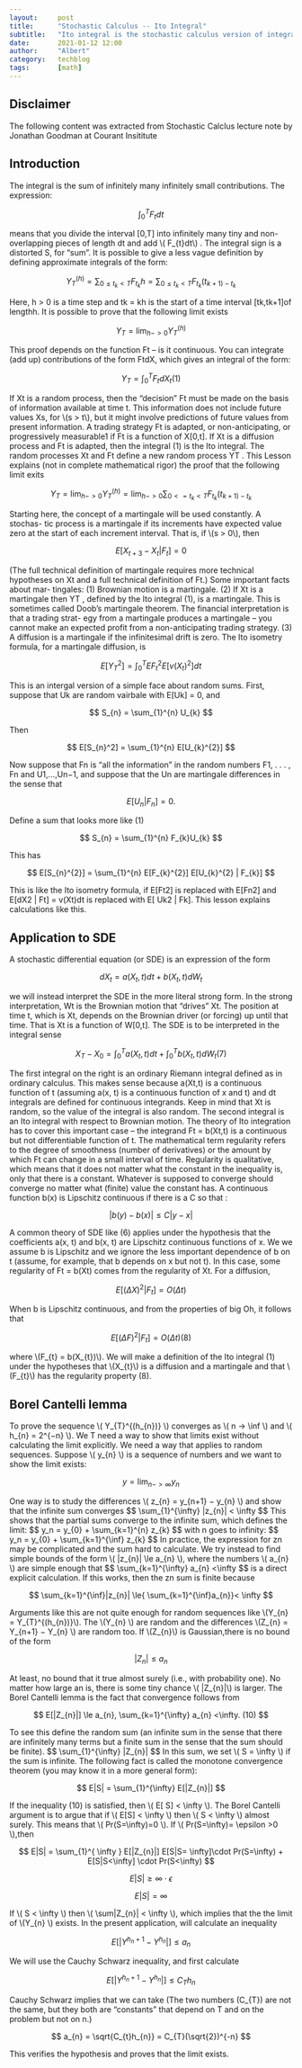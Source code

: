 ```yaml
---
layout:     post
title:      "Stochastic Calculus -- Ito Integral"
subtitle:   "Ito integral is the stochastic calculus version of integration of ordinary calculus"
date:       2021-01-12 12:00
author:     "Albert"
category:   techblog
tags:       [math]
---
```


<html>
<head>
  <!-- Global site tag (gtag.js) - Google Analytics -->
<script async src="https://www.googletagmanager.com/gtag/js?id=G-QY6RDJK8PM"></script>
<script>
  window.dataLayer = window.dataLayer || [];
  function gtag(){dataLayer.push(arguments);}
  gtag('js', new Date());

  gtag('config', 'G-QY6RDJK8PM');
</script>
  <meta charset="utf-8">
  <meta name="viewport" content="width=device-width">
  <title>MathJax example</title>
  <script src="https://polyfill.io/v3/polyfill.min.js?features=es6"></script>
  <script id="MathJax-script" async
          src="https://cdn.jsdelivr.net/npm/mathjax@3/es5/tex-mml-chtml.js">
  </script>
</head>
<body>
  
</body>
</html>

<h2 class="section-heading">Disclaimer </h2>

The following content was extracted from Stochastic Calclus lecture note by Jonathan Goodman at Courant Insititute 

<h2 class="section-heading">Introduction</h2>

The integral is the sum of infinitely many infinitely small contributions.
The expression:

$$
\int_{0}^{T}  F_{t} dt
$$

<html>
  <body>
means that you divide the interval [0,T] into infinitely many tiny and non- overlapping pieces of length dt and add \( F_{t}dt\) . The integral sign is a distorted S, for “sum”. It is possible to give a less vague definition by defining approximate integrals of the form:
  </body>
</html>

$$
Y_T^{(h)} = \sum_{0 \le t_{k} < T} F_{t_{k}} h = \sum_{0 \le{ t_{k}} \lt{T}} F_{t_{k}}(t_{k+1) - t_{k}} 
$$

<html>
<body>
Here, h > 0 is a time step and tk = kh is the start of a time interval [tk,tk+1]of lengthh. It is possible to prove that the following limit exists
</body>
</html>

$$
Y_{T}= \lim_{h->0}Y_T^{(h)}  
$$

<html>
<body>
This proof depends on the function Ft – is it continuous.
You can integrate (add up) contributions of the form FtdX, which gives an integral of the form:
</body>
</html>  

  
$$
  Y_{T}= \int_{0}^{T}  F_{t} dX_{t}            (1)
$$


<html>
<body>
If Xt is a random process, then the “decision” Ft must be made on the basis of information available at time t. This information does not include future values Xs, for \(s > t\), but it might involve predictions of future values from present information. A trading strategy Ft is adapted, or non-anticipating, or progressively measurable1 if Ft is a function of X[0,t].
 </body>
</html>  

<html>
<body>
If Xt is a diffusion process and Ft is adapted, then the integral (1) is the Ito integral. The random processes Xt and Ft define a new random process YT . This Lesson explains (not in complete mathematical rigor) the proof that the following limit exits
  </body>
</html>  
  

$$
Y_{T}= \lim_{h->0}Y_T^{(h)}  = \lim_{h->0} \sum_{0 <= t_{k} \lt T} F_{t_{k}}(t_{k+1) - t_{k}}
$$

<html>
<body>
Starting here, the concept of a martingale will be used constantly. A stochas- tic process is a martingale if its increments have expected value zero at the start of each increment interval. That is, if \(s > 0\), then
</body>
</html>  
  
$$
  E[X_{t+3} - X_{t} | F_{t}] = 0
$$

<html>
<body>
(The full technical definition of martingale requires more technical hypotheses on Xt and a full technical definition of Ft.) Some important facts about mar- tingales: (1) Brownian motion is a martingale. (2) If Xt is a martingale then YT , defined by the Ito integral (1), is a martingale. This is sometimes called Doob’s martingale theorem. The financial interpretation is that a trading strat- egy from a martingale produces a martingale – you cannot make an expected profit from a non-anticipating trading strategy. (3) A diffusion is a martingale if the infinitesimal drift is zero.
</body>
</html>  


<html>
<body>
The Ito isometry formula, for a martingale diffusion, is
</body>
</html>  

$$
   E[Y_{T}^2] = \int_{0}^{T} E{F_{t}^{2}} E[v(X_{t})^{2}]dt
$$

<html>
<body>
This is an intergal version of a simple face about random sums. First, suppose that Uk are random vairbale with E[Uk] = 0, and 
</body>
</html>  

$$
  S_{n} = \sum_{1}^{n} U_{k}
$$

<html>
<body>
Then  
</body>
</html>  

$$
  E[S_{n}^2] = \sum_{1}^{n} E[U_{k}^{2}]
$$


<html>
<body>
Now suppose that Fn is “all the information” in the random numbers F1, . . . , Fn and U1,...,Un−1, and suppose that the Un are martingale differences in the sense that
</body>
</html>  


$$
  E[U_{n}|F_{n}]=0.
$$

<html>
<body>
Define a sum that looks more like (1)
</body>
</html>  


$$
  S_{n} = \sum_{1}^{n} F_{k}U_{k}
$$

<html>
<body>
This has 
</body>
</html>  


$$
  E[S_{n}^{2}] = \sum_{1}^{n} E[F_{k}^{2}] E[U_{k}^{2} | F_{k}]
$$


<html>
<body>
This is like the Ito isometry formula, if E[Ft2] is replaced with E[Fn2] and E[dX2 | Ft] = v(Xt)dt is replaced with E[ Uk2 | Fk]. This lesson explains calculations like this.
</body>
</html>  


<h2 class="section-heading">Application to SDE</h2>

<html>
<body>
A stochastic differential equation (or SDE) is an expression of the form 
</body>
</html>

$$
    dX_{t} = a(X_{t}, t)dt + b(X_{t}, t)dW_{t}
$$

<html>
<body>
we will instead interpret the SDE in the more literal strong form. In the strong interpretation, Wt is the Brownian motion that “drives” Xt. The position at time t, which is Xt, depends on the Brownian driver (or forcing) up until that time. That is Xt is a function of W[0,t]. The SDE is to be interpreted in the integral sense
</body>
</html>

$$
    X_{T} - X_{0} = \int_{0}^{T} a(X_{t},t)dt + \int_{0}^{T} b(X_{t},t)dW_{t} (7)
$$

<html>
<body>
The first integral on the right is an ordinary Riemann integral defined as in ordinary calculus. This makes sense because a(Xt,t) is a continuous function of t (assuming a(x, t) is a continuous function of x and t) and dt integrals are defined for continuous integrands. Keep in mind that Xt is random, so the value of the integral is also random.
</body>
</html>  

<html>
<body>
The second integral is an Ito integral with respect to Brownian motion. The theory of Ito integration has to cover this important case – the integrand Ft = b(Xt,t) is a continuous but not differentiable function of t. The mathematical term regularity refers to the degree of smoothness (number of derivatives) or the amount by which Ft can change in a small interval of time. Regularity is qualitative, which means that it does not matter what the constant in the inequality is, only that there is a constant. Whatever is supposed to converge should converge no matter what (finite) value the constant has.  
</body>
</html>    

<html>
<body>
  A continuous function b(x) is Lipschitz continuous if there is a C so that :
</body>
</html> 

$$
    |b(y)−b(x)| \le{ C|y−x|} 
$$

<html>
<body>
A common theory of SDE like (6) applies under the hypothesis that the coefficients a(x, t) and b(x, t) are Lipschitz continuous functions of x. We we assume b is Lipschitz and we ignore the less important dependence of b on t (assume, for example, that b depends on x but not t). In this case, some regularity of Ft = b(Xt) comes from the regularity of Xt. For a diffusion, 
</body>
</html>

$$
   E[(\Delta X)^2 |F_{t}] = O(\Delta t)
$$

<html>
<body>
  When b is Lipschitz continuous, and from the properties of big Oh, it follows that
</body>
</html>
 
$$
   E[(\Delta F)^2 |F_{t}] = O(\Delta t)         (8)
$$

<html>
<body>
where \(F_{t} = b(X_{t})\). We will make a definition of the Ito integral (1) under the hypotheses that \(X_{t}\) is a diffusion and a martingale and that \(F_{t}\) has the regularity property (8).
</body>
</html>

<h2 class="section-heading">Borel Cantelli lemma </h2>

<html>
<body>
To prove the sequence \( Y_{T}^{(h_{n})} \) converges as \( n -> \inf \) and \( h_{n} = 2^{−n} \). We T need a way to show that limits exist without calculating the limit explicitly. We need a way that applies to random sequences.
</body>
</html>
  
<html>
<body>
  Suppose \( y_{n} \) is a sequence of numbers and we want to show the limit exists: 
</body>
</html>

$$
 y = \lim_{n-> \infty} y_{n}
$$

<html>
<body>
 One way is to study the differences \( z_{n} = y_{n+1} − y_{n} \) and show that the infinite
sum converges
</body>
</html>
$$
\sum_{1}^{\infty} |z_{n}| < \infty
$$
<html>
<body>
This shows that the partial sums converge to the infinite sum, which defines the limit:
</body>
</html>
$$
y_n = y_{0} + \sum_{k=1}^{n} z_{k} 
$$
<html>
<body>
with n goes to infinity:
</body>
</html>
$$
y_n = y_{0} + \sum_{k=1}^{\inf} z_{k} 
$$
<html>
<body>
In practice, the expression for zn may be complicated and the sum hard to calculate. We try instead to find simple bounds of the form \( |z_{n}| \le a_{n} \), where the numbers \( a_{n} \) are simple enough that
</body>
</html>
$$
\sum_{k=1}^{\infty} a_{n} <\infty
$$
<html>
<body>
is a direct explicit calculation. If this works, then the zn sum is finite because
</body>
</html>

$$
\sum_{k=1}^{\inf}|z_{n}| \le{ \sum_{k=1}^{\inf}a_{n}}< \infty
$$

<html>
<body>
Arguments like this are not quite enough for random sequences like \(Y_{n} = Y_{T}^{(h_{n})}\). The \(Y_{n} \) are random and the differences \(Z_{n} = Y_{n+1} − Y_{n} \) are random too. If \(Z_{n}\) is Gaussian,there is no bound of the form
</body>
</html>

$$
|Z_{n}| \le{a_{n}}
$$

<html>
<body>
At least, no bound that it true almost surely (i.e., with probability one). No matter how large an is, there is some tiny chance \( |Z_{n}|\) is larger.
</body>
</html>

<html>
<body>
The Borel Cantelli lemma is the fact that convergence follows from
</body>
</html>

$$
E[|Z_{n}|] \le a_{n}, \sum_{k=1}^{\infty} a_{n} <\infty.  (10)
$$

<html>
<body>
To see this define the random sum  (an infinite sum in the sense that there are infinitely many terms but a finite sum in the sense that the sum should be finite).
</body>
</html>
$$
 \sum_{1}^{\infty} |Z_{n}|
$$

<html>
<body>
In this sum, we set \( S = \infty \) if the sum is infinite. The following fact is called the monotone convergence theorem (you may know it in a more general form):
</body>
</html>

$$
 E|S| = \sum_{1}^{\infty} E[|Z_{n}|]
$$

<html>
<body>
If the inequality (10) is satisfied, then \( E[ S] < \infty \).
</body>
</html>

<html>
<body>
  The Borel Cantelli argument is to argue that if \( E[S] < \infty \) then \( S < \infty \) almost surely. This means that \( Pr(S=\infty)=0 \). If \( Pr(S=\infty)= \epsilon >0 \),then
</body>
</html>

$$
 E|S| = \sum_{1}^{ \infty } E[|Z_{n}|] E[S|S= \infty]\cdot Pr(S=\infty) + E[S|S<\infty] \cdot Pr(S<\infty)
$$

$$
 E|S| \ge \infty \cdot \epsilon
$$

$$
 E|S| = \infty 
$$

<html>
<body>
 If \( S < \infty \) then \( \sum|Z_{n}| < \infty \), which implies that the the limit of \(Y_{n} \) exists.
</body>
</html>

<html>
<body>
In the present application, will calculate an inequality
</body>
</html>

$$
 E[|Y^{h_{n} + 1} - Y^{h_{n}}|] \le {a_{n}}
$$

<html>
<body>
We will use the Cauchy Schwarz inequality, and first calculate
</body>
</html>

$$
 E[|Y^{h_{n} + 1} - Y^{h_{n}}|] \le{ C_{T}h_{n}}
$$

<html>
  <body>
    
Cauchy Schwarz implies that we can take (The two numbers \(C_{T}\) are not the same, but they both are “constants” that depend on T and on the problem but
not on n.)

  </body>
</html>

$$
a_{n} = \sqrt{C_{t}h_{n}} = C_{T}(\sqrt{2})^{-n}
$$

<html>
<body>
This verifies the hypothesis  and proves that the limit exists.

</body>
</html>


